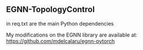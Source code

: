 ## EGNN-TopologyControl

in req.txt are the main Python dependencies

My modifications on the EGNN library are available at: https://github.com/mdelcalaru/egnn-pytorch


